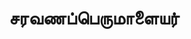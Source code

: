 ---
layout: tagpage
title: "சரவணப்பெருமாளையர்"
tag: சரவணப்பெருமாளையர்
description: "சரவணப்பெருமாளையர் தொடர்புடைய நூல்கள்/கட்டுரைகள்"
robots: noindex
---